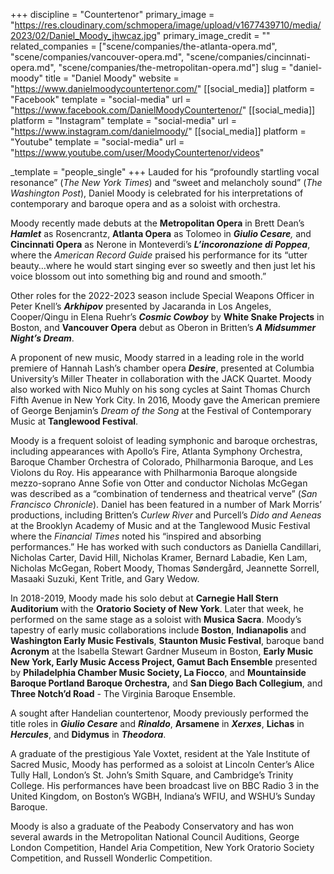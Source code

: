 +++
discipline = "Countertenor"
primary_image = "https://res.cloudinary.com/schmopera/image/upload/v1677439710/media/2023/02/Daniel_Moody_jhwcaz.jpg"
primary_image_credit = ""
related_companies = ["scene/companies/the-atlanta-opera.md", "scene/companies/vancouver-opera.md", "scene/companies/cincinnati-opera.md", "scene/companies/the-metropolitan-opera.md"]
slug = "daniel-moody"
title = "Daniel Moody"
website = "https://www.danielmoodycountertenor.com/"
[[social_media]]
platform = "Facebook"
template = "social-media"
url = "https://www.facebook.com/DanielMoodyCountertenor/"
[[social_media]]
platform = "Instagram"
template = "social-media"
url = "https://www.instagram.com/danielmoody/"
[[social_media]]
platform = "Youtube"
template = "social-media"
url = "https://www.youtube.com/user/MoodyCountertenor/videos"

_template = "people_single"
+++
Lauded for his “profoundly startling vocal resonance” (_The New York Times_) and “sweet and melancholy sound” (_The Washington Post_), Daniel Moody is celebrated for his interpretations of contemporary and baroque opera and as a soloist with orchestra.

Moody recently made debuts at the **Metropolitan Opera** in Brett Dean’s **_Hamlet_** as Rosencrantz, **Atlanta Opera** as Tolomeo in **_Giulio Cesare_**_,_ and **Cincinnati Opera** as Nerone in Monteverdi’s **_L’incoronazione di Poppea_**, where the _American Record Guide_ praised his performance for its “utter beauty…where he would start singing ever so sweetly and then just let his voice blossom out into something big and round and smooth.”

Other roles for the 2022-2023 season include Special Weapons Officer in Peter Knell’s **_Arkhipov_** presented by Jacaranda in Los Angeles, Cooper/Qingu in Elena Ruehr’s **_Cosmic Cowboy_** by **White Snake Projects** in Boston, and **Vancouver Opera** debut as Oberon in Britten’s **_A Midsummer Night’s Dream_**.

A proponent of new music, Moody starred in a leading role in the world premiere of Hannah Lash’s chamber opera **_Desire_**, presented at Columbia University’s Miller Theater in collaboration with the JACK Quartet. Moody also worked with Nico Muhly on his song cycles at Saint Thomas Church Fifth Avenue in New York City. In 2016, Moody gave the American premiere of George Benjamin’s _Dream of the Song_ at the Festival of Contemporary Music at **Tanglewood Festival**.

Moody is a frequent soloist of leading symphonic and baroque orchestras, including appearances with Apollo’s Fire, Atlanta Symphony Orchestra, Baroque Chamber Orchestra of Colorado, Philharmonia Baroque, and Les Violons du Roy. His appearance with Philharmonia Baroque alongside mezzo-soprano Anne Sofie von Otter and conductor Nicholas McGegan was described as a “combination of tenderness and theatrical verve” (_San Francisco Chronicle_). Daniel has been featured in a number of Mark Morris’ productions, including Britten’s _Curlew River_ and Purcell’s _Dido and Aeneas_ at the Brooklyn Academy of Music and at the Tanglewood Music Festival where the _Financial Times_ noted his “inspired and absorbing performances.” He has worked with such conductors as Daniella Candillari, Nicholas Carter, David Hill, Nicholas Kramer, Bernard Labadie, Ken Lam, Nicholas McGegan, Robert Moody, Thomas Søndergård, Jeannette Sorrell, Masaaki Suzuki, Kent Tritle, and Gary Wedow.

In 2018-2019, Moody made his solo debut at **Carnegie Hall Stern Auditorium** with the **Oratorio Society of New York**. Later that week, he performed on the same stage as a soloist with **Musica Sacra**. Moody’s tapestry of early music collaborations include **Boston**, **Indianapolis** and **Washington Early Music Festivals**, **Staunton Music Festival**, baroque band **Acronym** at the Isabella Stewart Gardner Museum in Boston, **Early Music New York, Early Music Access Project, Gamut Bach Ensemble** presented by **Philadelphia Chamber Music Society, La Fiocco**, and **Mountainside Baroque Portland Baroque Orchestra,** and **San Diego Bach Collegium**, and **Three Notch’d Road** - The Virginia Baroque Ensemble.

A sought after Handelian countertenor, Moody previously performed the title roles in **_Giulio Cesare_** and **_Rinaldo_**, **Arsamene** in **_Xerxes_**, **Lichas** in **_Hercules_**, and **Didymus** in **_Theodora_**.

A graduate of the prestigious Yale Voxtet, resident at the Yale Institute of Sacred Music, Moody has performed as a soloist at Lincoln Center’s Alice Tully Hall, London’s St. John’s Smith Square, and Cambridge’s Trinity College. His performances have been broadcast live on BBC Radio 3 in the United Kingdom, on Boston’s WGBH, Indiana’s WFIU, and WSHU’s Sunday Baroque.

Moody is also a graduate of the Peabody Conservatory and has won several awards in the Metropolitan National Council Auditions, George London Competition, Handel Aria Competition, New York Oratorio Society Competition, and Russell Wonderlic Competition.
